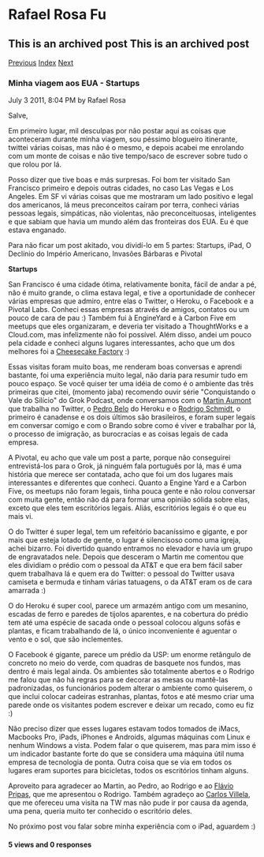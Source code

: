Rafael Rosa Fu
==============

This is an archived post This is an archived post
-------------------------------------------------

[Previous](../../../posts/2011/07/minha-viagem-aos-eua-ipad.html)
[Index](../../../index.html)
[Next](../../../posts/2011/05/experimentando-a-maca-na-california.html)

### Minha viagem aos EUA - Startups

July 3 2011, 8:04 PM by Rafael Rosa

Salve,

Em primeiro lugar, mil desculpas por não postar aqui as coisas que
aconteceram durante minha viagem, sou péssimo blogueiro itinerante,
twittei várias coisas, mas não é o mesmo, e depois acabei me enrolando
com um monte de coisas e não tive tempo/saco de escrever sobre tudo o
que rolou por lá.

Posso dizer que tive boas e más surpresas. Foi bom ter visitado San
Francisco primeiro e depois outras cidades, no caso Las Vegas e Los
Angeles. Em SF vi várias coisas que me mostraram um lado positivo e
legal dos americanos, lá meus preconceitos caíram por terra, conheci
várias pessoas legais, simpáticas, não violentas, não preconceituosas,
inteligentes e que sabiam que havia um mundo além das fronteiras dos
EUA. Eu é que estava enganado.

Para não ficar um post akitado, vou dividí-lo em 5 partes: Startups,
iPad, O Declínio do Império Americano, Invasões Bárbaras e Pivotal

**Startups**

San Francisco é uma cidade ótima, relativamente bonita, fácil de andar a
pé, não é muito grande, o clima estava legal, e tive a oportunidade de
conhecer várias empresas que admiro, entre elas o Twitter, o Heroku, o
Facebook e a Pivotal Labs. Conheci essas empresas através de amigos,
contatos ou um pouco de cara de pau :) Também fui à EngineYard e à
Carbon Five em meetups que eles organizaram, e deveria ter visitado a
ThoughtWorks e a Cloud.com, mas infelizmente não foi possível. Além
disso, andei um pouco pela cidade e conheci alguns lugares
interessantes, acho que um dos melhores foi a [Cheesecake
Factory](http://www.thecheesecakefactory.com/) :)

Essas visitas foram muito boas, me renderam boas conversas e aprendi
bastante, foi uma experiência muito legal, não daria para resumir tudo
em pouco espaço. Se você quiser ter uma idéia de como é o ambiente das
três primeiras que citei, (momento jaba) recomendo ouvir série
"Conquistando o Vale do Silício" do Grok Podcast, onde conversamos com o
[Martin Aumont](http://twitter.com/#!/mynyml) que trabalha no Twitter, o
[Pedro Belo](http://twitter.com/#!/ped) do Heroku e o [Rodrigo
Schmidt](http://www.facebook.com/rodrigo), o primeiro é canadense e os
dois últimos são brasileiros, e foram super legais em conversar comigo e
com o Brando sobre como é viver e trabalhar por lá, o processo de
imigração, as burocracias e as coisas legais de cada empresa.

A Pivotal, eu acho que vale um post a parte, porque não conseguirei
entrevistá-los para o Grok, já ninguém fala português por lá, mas é uma
história que merece ser contatada, acho que foi um dos lugares mais
interessantes e diferentes que conheci. Quanto a Engine Yard e a Carbon
Five, os meetups não foram legais, tinha pouca gente e não rolou
conversar com muita gente, então não dá para formar uma opinião sólida
sobre elas, exceto que eles tem escritórios legais. Aliás, escritórios
legais é o que eu mais vi.

O do Twitter é super legal, tem um refeitório bacaníssimo e gigante, e
por mais que esteja lotado de gente, o lugar é silencisoso como uma
igreja, achei bizarro. Foi divertido quando entramos no elevador e havia
um grupo de engravatados nele. Depois que desceram o Martin me comentou
que eles dividiam o prédio com o pessoal da AT&T e que era bem fácil
saber quem trabalhava lá e quem era do Twitter: o pessoal do Twitter
usava camiseta e bermuda e tinham várias tatuagens, o da AT&T eram os de
cara amarrada :)

O do Heroku é super cool, parece um armazém antigo com um mesanino,
escadas de ferro e paredes de tijolos aparentes, e na cobertura do
prédio tem até uma espécie de sacada onde o pessoal colocou alguns sofás
e plantas, e ficam trabalhando de lá, o único inconveniente é aguentar o
vento e o sol, que são inclementes.

O Facebook é gigante, parece um prédio da USP: um enorme retângulo de
concreto no meio do verde, com quadras de basquete nos fundos, mas
dentro é mais legal ainda. Os ambientes são totalmente abertos e o
Rodrigo me falou que não há regras para se decorar as mesas ou mantê-las
padronizadas, os funcionários podem alterar o ambiente como quiserem, o
que inclui colocar cadeiras estranhas, plantas, fotos e até mesmo criar
uma parede onde os visitantes podem escrever e deixar um recado, como eu
fiz :)

Não preciso dizer que esses lugares estavam todos tomados de iMacs,
Macbooks Pro, iPads, iPhones e Androids, algumas máquinas com Linux e
nenhum Windows a vista. Podem falar o que quiserem, mas para mim isso é
um indicador bastante forte do que se considera uma máquina útil numa
empresa de tecnologia de ponta. Outra coisa que se via em todos os
lugares eram suportes para bicicletas, todos os escritórios tinham
alguns.

Aproveito para agradecer ao Martin, ao Pedro, ao Rodrigo e ao [Flávio
Pripas](http://twitter.com/fpripas), que me apresentou o Rodrigo. Também
agradeço ao [Carlos Villela](http://twitter.com/cv), que me ofereceu uma
visita na TW mas não pude ir por causa da agenda, uma pena, queria muito
ter conhecido o escritório deles.

No próximo post vou falar sobre minha experiência com o iPad, aguardem
:)

#### 5 views and 0 responses


